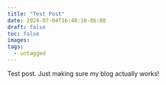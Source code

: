 ```yaml
---
title: "Test Post"
date: 2024-07-04T16:48:10-06:00
draft: false
toc: false
images:
tags: 
  - untagged
---
```


Test post. Just making sure my blog actually works!
